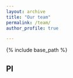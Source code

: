 ```yaml
---
layout: archive
title: "Our team"
permalink: /team/
author_profile: true

---
```


{% include base_path %}

## PI
